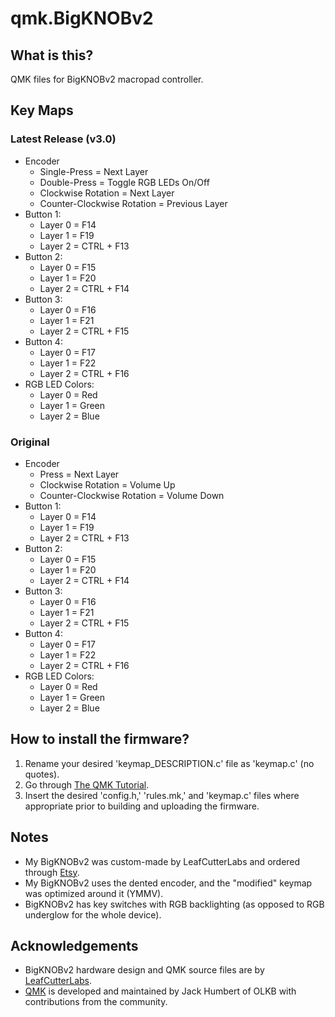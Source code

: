 # qmk.BigKNOBv2

## What is this?
QMK files for BigKNOBv2 macropad controller. 



## Key Maps

### Latest Release (v3.0)

 * Encoder
   * Single-Press = Next Layer
   * Double-Press = Toggle RGB LEDs On/Off
   * Clockwise Rotation = Next Layer
   * Counter-Clockwise Rotation = Previous Layer
 * Button 1:
   * Layer 0 = F14
   * Layer 1 = F19
   * Layer 2 = CTRL + F13
 * Button 2:
   * Layer 0 = F15
   * Layer 1 = F20
   * Layer 2 = CTRL + F14
 * Button 3:
   * Layer 0 = F16
   * Layer 1 = F21
   * Layer 2 = CTRL + F15
 * Button 4:
   * Layer 0 = F17
   * Layer 1 = F22
   * Layer 2 = CTRL + F16
 * RGB LED Colors:
   * Layer 0 = Red
   * Layer 1 = Green
   * Layer 2 = Blue

### Original
 * Encoder
   * Press = Next Layer
   * Clockwise Rotation = Volume Up
   * Counter-Clockwise Rotation = Volume Down
 * Button 1:
   * Layer 0 = F14
   * Layer 1 = F19
   * Layer 2 = CTRL + F13
 * Button 2:
   * Layer 0 = F15
   * Layer 1 = F20
   * Layer 2 = CTRL + F14
 * Button 3:
   * Layer 0 = F16
   * Layer 1 = F21
   * Layer 2 = CTRL + F15
 * Button 4:
   * Layer 0 = F17
   * Layer 1 = F22
   * Layer 2 = CTRL + F16
 * RGB LED Colors:
   * Layer 0 = Red
   * Layer 1 = Green
   * Layer 2 = Blue

## How to install the firmware?
 1. Rename your desired 'keymap_DESCRIPTION.c' file as 'keymap.c' (no quotes).
 2. Go through [The QMK Tutorial](https://docs.qmk.fm/#/newbs).
 3. Insert the desired 'config.h,' 'rules.mk,' and 'keymap.c' files where appropriate prior to building and uploading the firmware. 
   
## Notes
 * My BigKNOBv2 was custom-made by LeafCutterLabs and ordered through [Etsy](https://www.etsy.com/listing/955302431/bigknob-a-custom-programmable-macropad?ref=shop_home_recs_3&frs=1&crt=1). 
 * My BigKNOBv2 uses the dented encoder, and the "modified" keymap was optimized around it (YMMV). 
 * BigKNOBv2 has key switches with RGB backlighting (as opposed to RGB underglow for the whole device).

## Acknowledgements

* BigKNOBv2 hardware design and QMK source files are by [LeafCutterLabs](https://github.com/LeafCutterLabs).
* [QMK](https://qmk.fm/) is developed and maintained by Jack Humbert of OLKB with contributions from the community.
